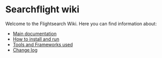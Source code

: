 # Searchflight wiki #

Welcome to the Flightsearch Wiki. Here you can find information about:

  * [Main documentation](http://code.google.com/p/flightsearch/wiki/MainDocumentation)
  * [How to install and run](http://code.google.com/p/flightsearch/wiki/Installation)
  * [Tools and Frameworks used](http://code.google.com/p/flightsearch/wiki/ToolsUsed)
  * [Change log](http://code.google.com/p/flightsearch/wiki/ChangeLog)